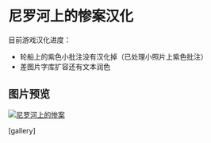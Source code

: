 # 尼罗河上的惨案汉化

目前游戏汉化进度：

- 轮船上的紫色小批注没有汉化掉（已处理小照片上紫色批注）
- 差图片字库扩容还有文本润色

## 图片预览

[![尼罗河上的惨案](https://attachment.soulteary.com/2008/01/27/87-2.jpg "尼罗河上的惨案")](https://attachment.soulteary.com/2008/01/27/87-2.jpg)

[gallery]

